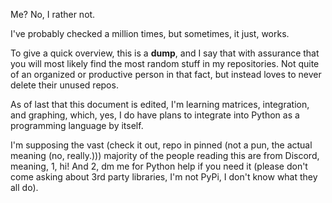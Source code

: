 Me? No, I rather not. 

I've probably checked a million times, but sometimes, it just, works.

To give a quick overview, this is a **dump**, and I say that with assurance that you will most likely find the most random stuff in my repositories. Not quite of an organized or productive person in that fact, but instead loves to never delete their unused repos.

As of last that this document is edited, I'm learning matrices, integration, and graphing, which, yes, I do have plans to integrate into Python as a programming language by itself. 

I'm supposing the vast (check it out, repo in pinned (not a pun, the actual meaning (no, really.))) majority of the people reading this are from Discord, meaning, 1, hi! And 2, dm me for Python help if you need it (please don't come asking about 3rd party libraries, I'm not PyPi, I don't know what they all do).
